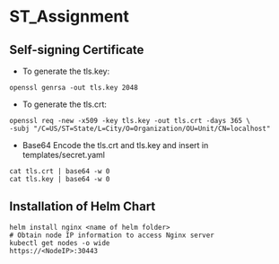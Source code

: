 # ST_Assignment

## Self-signing Certificate
- To generate the tls.key: 
```
openssl genrsa -out tls.key 2048
```
- To generate the tls.crt:
```
openssl req -new -x509 -key tls.key -out tls.crt -days 365 \
-subj "/C=US/ST=State/L=City/O=Organization/OU=Unit/CN=localhost"
```
- Base64 Encode the tls.crt and tls.key and insert in templates/secret.yaml
```
cat tls.crt | base64 -w 0
cat tls.key | base64 -w 0
```

## Installation of Helm Chart
```
helm install nginx <name of helm folder>
# Obtain node IP information to access Nginx server
kubectl get nodes -o wide
https://<NodeIP>:30443
```
